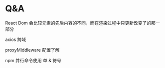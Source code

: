 # Q&A

React Dom 会比较元素的先后内容的不同，而在渲染过程中只更新改变了的那一部分


axios  跨域

proxyMiddleware  配置了解       


npm 并行命令使用 单 &  符号    

